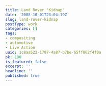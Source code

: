```yaml
---
title: Land Rover "Kidnap"
date: '2008-10-01T23:04:19Z'
slug: land-rover-kidnap
postType: work
categories: []
tags:
- compositing
- automotive
- Live Action
uuid: 1c8aa522-1787-4a87-b7be-65ff862f4f0a
pk: 180
is_featured: false
excerpt: ''
headline: ''
published: true
---
```



